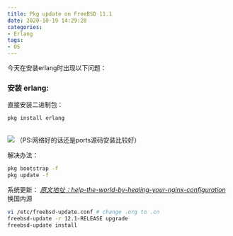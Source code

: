 ```yaml
---
title: Pkg update on FreeBSD 11.1
date: 2020-10-19 14:29:28
categories: 
- Erlang
tags:
- OS
---
```


今天在安装erlang时出现以下问题：
### 安装 erlang:
直接安装二进制包：

``` bash
pkg install erlang
```
<br/> 
<img src="/myblogs.github.io/2020/10/19/Pkg-update-on-FreeBSD-11-1/error.png">
（PS:网络好的话还是ports源码安装比较好）

解决办法：
``` bash
pkg bootstrap -f
pkg update -f
```

系统更新：
*[原文地址：help-the-world-by-healing-your-nginx-configuration](https://www.freebsd.org/doc/zh_CN/books/handbook/updating-upgrading-freebsdupdate.html/)*
换国内源
``` bash
vi /etc/freebsd-update.conf # change .org to .cn
freebsd-update -r 12.1-RELEASE upgrade
freebsd-update install
```